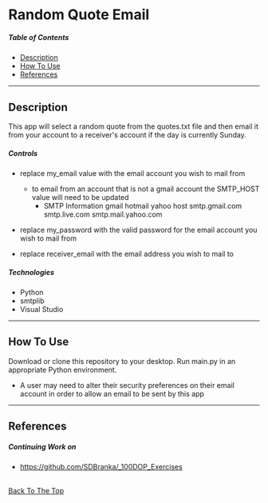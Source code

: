 # Random Quote Email

##### Table of Contents

- [Description](#description)
- [How To Use](#how-to-use)
- [References](#references)

---

## Description

This app will select a random quote from the quotes.txt file and then email it from your account to a receiver's account if the day is currently Sunday.

##### Controls

- replace my_email value with the email account you wish to mail from
    - to email from an account that is not a gmail account the SMTP_HOST value will need to be updated 
        - SMTP Information
                       gmail         hotmail             yahoo
             host  smtp.gmail.com  smtp.live.com   smtp.mail.yahoo.com

- replace my_password with the valid password for the email account you wish to mail from
- replace receiver_email with the email address you wish to mail to

##### Technologies

- Python
- smtplib
- Visual Studio

---

## How To Use

Download or clone this repository to your desktop. Run main.py in an appropriate Python environment.

- A user may need to alter their security preferences on their email account in order to allow an email to be sent by this app 

---

## References

##### Continuing Work on

- https://github.com/SDBranka/_100DOP_Exercises

\
[Back To The Top](#random-quote-email)